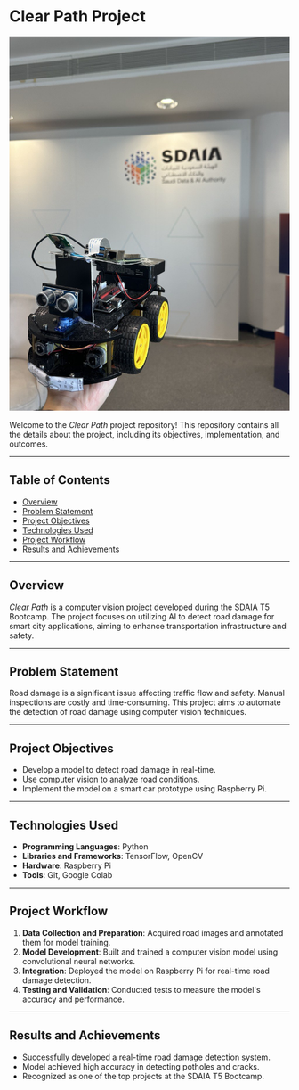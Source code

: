 # Clear Path Project

![Clear Path.jpg](https://github.com/HssahSaad/ClearPath/blob/main/Clear%20Path.jpg)

Welcome to the *Clear Path* project repository! This repository contains all the details about the project, including its objectives, implementation, and outcomes.

---

## Table of Contents
- [Overview](#overview)
- [Problem Statement](#problem-statement)
- [Project Objectives](#project-objectives)
- [Technologies Used](#technologies-used)
- [Project Workflow](#project-workflow)
- [Results and Achievements](#results-and-achievements)

---

## Overview
*Clear Path* is a computer vision project developed during the SDAIA T5 Bootcamp. The project focuses on utilizing AI to detect road damage for smart city applications, aiming to enhance transportation infrastructure and safety.

---

## Problem Statement
Road damage is a significant issue affecting traffic flow and safety. Manual inspections are costly and time-consuming. This project aims to automate the detection of road damage using computer vision techniques.

---

## Project Objectives
- Develop a model to detect road damage in real-time.
- Use computer vision to analyze road conditions.
- Implement the model on a smart car prototype using Raspberry Pi.

---

## Technologies Used
- **Programming Languages**: Python
- **Libraries and Frameworks**: TensorFlow, OpenCV
- **Hardware**: Raspberry Pi
- **Tools**: Git, Google Colab 

---

## Project Workflow
1. **Data Collection and Preparation**: Acquired road images and annotated them for model training.
2. **Model Development**: Built and trained a computer vision model using convolutional neural networks.
3. **Integration**: Deployed the model on Raspberry Pi for real-time road damage detection.
4. **Testing and Validation**: Conducted tests to measure the model's accuracy and performance.

---

## Results and Achievements
- Successfully developed a real-time road damage detection system.
- Model achieved high accuracy in detecting potholes and cracks.
- Recognized as one of the top projects at the SDAIA T5 Bootcamp.




